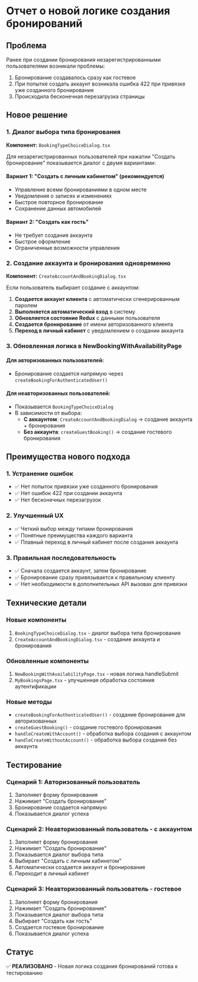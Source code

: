 # Отчет о новой логике создания бронирований

## Проблема
Ранее при создании бронирования незарегистрированными пользователями возникали проблемы:
1. Бронирование создавалось сразу как гостевое
2. При попытке создать аккаунт возникала ошибка 422 при привязке уже созданного бронирования
3. Происходила бесконечная перезагрузка страницы

## Новое решение

### 1. Диалог выбора типа бронирования
**Компонент:** `BookingTypeChoiceDialog.tsx`

Для незарегистрированных пользователей при нажатии "Создать бронирование" показывается диалог с двумя вариантами:

#### Вариант 1: "Создать с личным кабинетом" (рекомендуется)
- Управление всеми бронированиями в одном месте
- Уведомления о записях и изменениях  
- Быстрое повторное бронирование
- Сохранение данных автомобилей

#### Вариант 2: "Создать как гость"
- Не требует создания аккаунта
- Быстрое оформление
- Ограниченные возможности управления

### 2. Создание аккаунта и бронирования одновременно
**Компонент:** `CreateAccountAndBookingDialog.tsx`

Если пользователь выбирает создание с аккаунтом:
1. **Создается аккаунт клиента** с автоматически сгенерированным паролем
2. **Выполняется автоматический вход** в систему
3. **Обновляется состояние Redux** с данными пользователя
4. **Создается бронирование** от имени авторизованного клиента
5. **Переход в личный кабинет** с уведомлением о создании аккаунта

### 3. Обновленная логика в NewBookingWithAvailabilityPage

#### Для авторизованных пользователей:
- Бронирование создается напрямую через `createBookingForAuthenticatedUser()`

#### Для неавторизованных пользователей:
- Показывается `BookingTypeChoiceDialog`
- В зависимости от выбора:
  - **С аккаунтом**: `CreateAccountAndBookingDialog` → создание аккаунта + бронирования
  - **Без аккаунта**: `createGuestBooking()` → создание гостевого бронирования

## Преимущества нового подхода

### 1. Устранение ошибок
- ✅ Нет попыток привязки уже созданного бронирования
- ✅ Нет ошибок 422 при создании аккаунта
- ✅ Нет бесконечных перезагрузок

### 2. Улучшенный UX
- ✅ Четкий выбор между типами бронирования
- ✅ Понятные преимущества каждого варианта
- ✅ Плавный переход в личный кабинет после создания аккаунта

### 3. Правильная последовательность
- ✅ Сначала создается аккаунт, затем бронирование
- ✅ Бронирование сразу привязывается к правильному клиенту
- ✅ Нет необходимости в дополнительных API вызовах для привязки

## Технические детали

### Новые компоненты
1. `BookingTypeChoiceDialog.tsx` - диалог выбора типа бронирования
2. `CreateAccountAndBookingDialog.tsx` - создание аккаунта и бронирования

### Обновленные компоненты
1. `NewBookingWithAvailabilityPage.tsx` - новая логика handleSubmit
2. `MyBookingsPage.tsx` - улучшенная обработка состояния аутентификации

### Новые методы
- `createBookingForAuthenticatedUser()` - создание бронирования для авторизованных
- `createGuestBooking()` - создание гостевого бронирования
- `handleCreateWithAccount()` - обработка выбора создания с аккаунтом
- `handleCreateWithoutAccount()` - обработка выбора создания без аккаунта

## Тестирование

### Сценарий 1: Авторизованный пользователь
1. Заполняет форму бронирования
2. Нажимает "Создать бронирование"
3. Бронирование создается напрямую
4. Показывается диалог успеха

### Сценарий 2: Неавторизованный пользователь - с аккаунтом
1. Заполняет форму бронирования
2. Нажимает "Создать бронирование"
3. Показывается диалог выбора типа
4. Выбирает "Создать с личным кабинетом"
5. Автоматически создается аккаунт и бронирование
6. Переходит в личный кабинет

### Сценарий 3: Неавторизованный пользователь - гостевое
1. Заполняет форму бронирования
2. Нажимает "Создать бронирование"
3. Показывается диалог выбора типа
4. Выбирает "Создать как гость"
5. Создается гостевое бронирование
6. Показывается диалог успеха

## Статус
✅ **РЕАЛИЗОВАНО** - Новая логика создания бронирований готова к тестированию 
